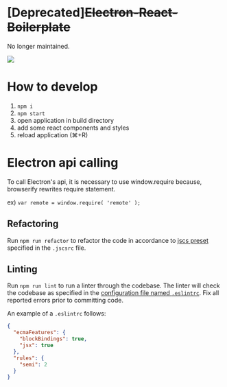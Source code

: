# [Deprecated]~~Electron-React-Boilerplate~~

No longer maintained.

![](./docs/screenshot.png)
# How to develop
1. `npm i`
2. `npm start`
3. open application in build directory
4. add some react components and styles
5. reload application (⌘+R)

# Electron api calling
To call Electron's api, it is necessary to use window.require because, browserify rewrites require statement.

ex) `var remote = window.require( 'remote' );`

## Refactoring

Run `npm run refactor` to refactor the code in accordance to [jscs preset](http://jscs.info/overview#presets) specified in the `.jscsrc` file.

## Linting

Run `npm run lint` to run a linter through the codebase. The linter will check
the codebase as specified in the [configuration file named `.eslintrc`](http://eslint.org/docs/user-guide/configuring). Fix all reported
errors prior to committing code.

An example of a `.eslintrc` follows:

```json
{
  "ecmaFeatures": {
    "blockBindings": true,
    "jsx": true
  },
  "rules": {
    "semi": 2
  }
}
```
